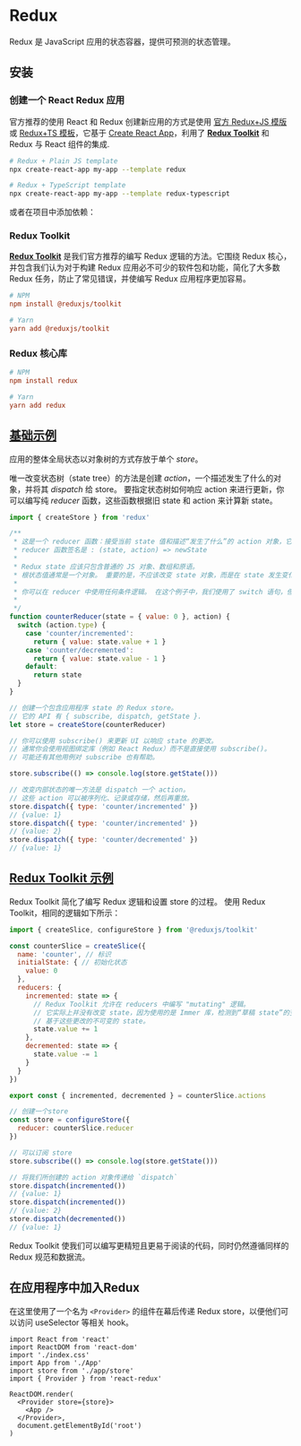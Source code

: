 # Redux

Redux 是 JavaScript 应用的状态容器，提供可预测的状态管理。

## 安装

### 创建一个 React Redux 应用

官方推荐的使用 React 和 Redux 创建新应用的方式是使用 [官方 Redux+JS 模版](https://github.com/reduxjs/cra-template-redux)或 [Redux+TS 模板](https://github.com/reduxjs/cra-template-redux-typescript)，它基于 [Create React App](https://github.com/facebook/create-react-app)，利用了 **[Redux Toolkit](https://redux-toolkit.js.org/)** 和 Redux 与 React 组件的集成.

```bash
# Redux + Plain JS template
npx create-react-app my-app --template redux

# Redux + TypeScript template
npx create-react-app my-app --template redux-typescript
```

或者在项目中添加依赖：

### Redux Toolkit

[**Redux Toolkit**](https://redux-toolkit.js.org/) 是我们官方推荐的编写 Redux 逻辑的方法。它围绕 Redux 核心，并包含我们认为对于构建 Redux 应用必不可少的软件包和功能，简化了大多数 Redux 任务，防止了常见错误，并使编写 Redux 应用程序更加容易。

```ini
# NPM
npm install @reduxjs/toolkit

# Yarn
yarn add @reduxjs/toolkit
```

### Redux 核心库

```ini
# NPM
npm install redux

# Yarn
yarn add redux
```

## [基础示例](https://cn.redux.js.org/introduction/getting-started#基础示例)

应用的整体全局状态以对象树的方式存放于单个 *store*。 

唯一改变状态树（state tree）的方法是创建 *action*，一个描述发生了什么的对象，并将其 *dispatch* 给 store。 要指定状态树如何响应 action 来进行更新，你可以编写纯 *reducer* 函数，这些函数根据旧 state 和 action 来计算新 state。

```js
import { createStore } from 'redux'

/**
 * 这是一个 reducer 函数：接受当前 state 值和描述“发生了什么”的 action 对象，它返回一个新的 state 值。
 * reducer 函数签名是 : (state, action) => newState
 *
 * Redux state 应该只包含普通的 JS 对象、数组和原语。
 * 根状态值通常是一个对象。 重要的是，不应该改变 state 对象，而是在 state 发生变化时返回一个新对象。
 *
 * 你可以在 reducer 中使用任何条件逻辑。 在这个例子中，我们使用了 switch 语句，但这不是必需的。
 * 
 */
function counterReducer(state = { value: 0 }, action) {
  switch (action.type) {
    case 'counter/incremented':
      return { value: state.value + 1 }
    case 'counter/decremented':
      return { value: state.value - 1 }
    default:
      return state
  }
}

// 创建一个包含应用程序 state 的 Redux store。
// 它的 API 有 { subscribe, dispatch, getState }.
let store = createStore(counterReducer)

// 你可以使用 subscribe() 来更新 UI 以响应 state 的更改。
// 通常你会使用视图绑定库（例如 React Redux）而不是直接使用 subscribe()。
// 可能还有其他用例对 subscribe 也有帮助。

store.subscribe(() => console.log(store.getState()))

// 改变内部状态的唯一方法是 dispatch 一个 action。
// 这些 action 可以被序列化、记录或存储，然后再重放。
store.dispatch({ type: 'counter/incremented' })
// {value: 1}
store.dispatch({ type: 'counter/incremented' })
// {value: 2}
store.dispatch({ type: 'counter/decremented' })
// {value: 1}
```

## [Redux Toolkit 示例](https://cn.redux.js.org/introduction/getting-started#redux-toolkit-示例)

Redux Toolkit 简化了编写 Redux 逻辑和设置 store 的过程。 使用 Redux Toolkit，相同的逻辑如下所示：

```js
import { createSlice, configureStore } from '@reduxjs/toolkit'

const counterSlice = createSlice({
  name: 'counter', // 标识
  initialState: { // 初始化状态
    value: 0
  },
  reducers: {
    incremented: state => {
      // Redux Toolkit 允许在 reducers 中编写 "mutating" 逻辑。
      // 它实际上并没有改变 state，因为使用的是 Immer 库，检测到“草稿 state”的变化并产生一个全新的，
      // 基于这些更改的不可变的 state。
      state.value += 1
    },
    decremented: state => {
      state.value -= 1
    }
  }
})

export const { incremented, decremented } = counterSlice.actions

// 创建一个store
const store = configureStore({
  reducer: counterSlice.reducer
})

// 可以订阅 store
store.subscribe(() => console.log(store.getState()))

// 将我们所创建的 action 对象传递给 `dispatch`
store.dispatch(incremented())
// {value: 1}
store.dispatch(incremented())
// {value: 2}
store.dispatch(decremented())
// {value: 1}
```

Redux Toolkit 使我们可以编写更精短且更易于阅读的代码，同时仍然遵循同样的 Redux 规范和数据流。

## 在应用程序中加入Redux

在这里使用了一个名为 `<Provider>` 的组件在幕后传递 Redux store，以便他们可以访问 useSelector 等相关 hook。

```react
import React from 'react'
import ReactDOM from 'react-dom'
import './index.css'
import App from './App'
import store from './app/store'
import { Provider } from 'react-redux'

ReactDOM.render(
  <Provider store={store}>
    <App />
  </Provider>,
  document.getElementById('root')
)
```

